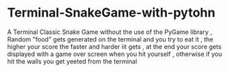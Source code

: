 # Terminal-SnakeGame-with-pytohn
A Terminal Classic Snake Game without the use of the PyGame library , Random "food" gets generated on the terminal and you try to eat it , the higher your score the faster and harder iit gets , at the end your score gets displayed with a game over screen when you hit yourself , otherwise if you hit the walls you get yeeted from the terminal 
